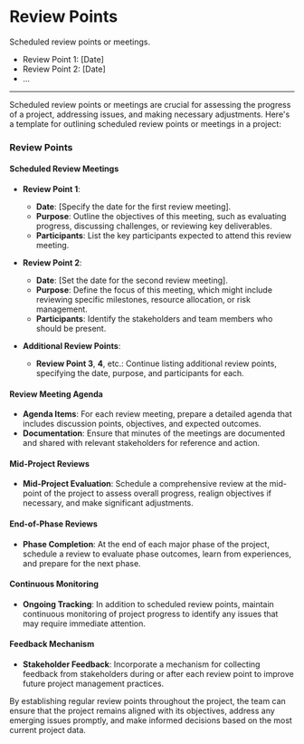 # Review Points

Scheduled review points or meetings.

- Review Point 1: [Date]
- Review Point 2: [Date]
- ...

---
Scheduled review points or meetings are crucial for assessing the progress of a project, addressing issues, and making necessary adjustments. Here's a template for outlining scheduled review points or meetings in a project:

### Review Points

#### Scheduled Review Meetings
- **Review Point 1**: 
  - **Date**: [Specify the date for the first review meeting].
  - **Purpose**: Outline the objectives of this meeting, such as evaluating progress, discussing challenges, or reviewing key deliverables.
  - **Participants**: List the key participants expected to attend this review meeting.

- **Review Point 2**:
  - **Date**: [Set the date for the second review meeting].
  - **Purpose**: Define the focus of this meeting, which might include reviewing specific milestones, resource allocation, or risk management.
  - **Participants**: Identify the stakeholders and team members who should be present.

- **Additional Review Points**:
  - **Review Point 3**, **4**, etc.: Continue listing additional review points, specifying the date, purpose, and participants for each.

#### Review Meeting Agenda
- **Agenda Items**: For each review meeting, prepare a detailed agenda that includes discussion points, objectives, and expected outcomes.
- **Documentation**: Ensure that minutes of the meetings are documented and shared with relevant stakeholders for reference and action.

#### Mid-Project Reviews
- **Mid-Project Evaluation**: Schedule a comprehensive review at the mid-point of the project to assess overall progress, realign objectives if necessary, and make significant adjustments.

#### End-of-Phase Reviews
- **Phase Completion**: At the end of each major phase of the project, schedule a review to evaluate phase outcomes, learn from experiences, and prepare for the next phase.

#### Continuous Monitoring
- **Ongoing Tracking**: In addition to scheduled review points, maintain continuous monitoring of project progress to identify any issues that may require immediate attention.

#### Feedback Mechanism
- **Stakeholder Feedback**: Incorporate a mechanism for collecting feedback from stakeholders during or after each review point to improve future project management practices.

By establishing regular review points throughout the project, the team can ensure that the project remains aligned with its objectives, address any emerging issues promptly, and make informed decisions based on the most current project data.